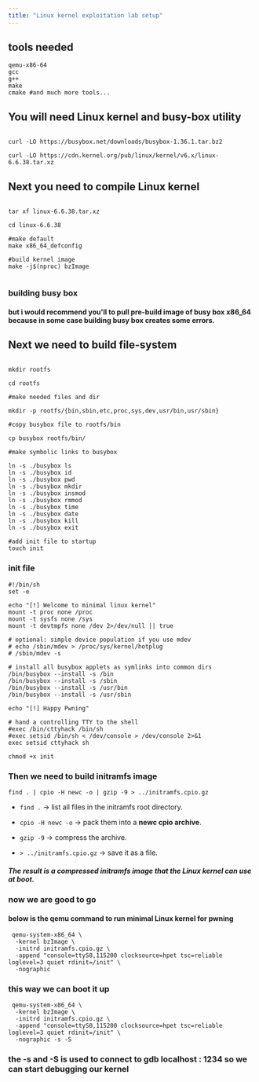 ```yaml
---
title: "Linux kernel exploitation lab setup"
---
```


## tools needed

```
qemu-x86-64
gcc
g++
make
cmake #and much more tools...
```

## You will need Linux kernel and busy-box utility

```

curl -LO https://busybox.net/downloads/busybox-1.36.1.tar.bz2

curl -LO https://cdn.kernel.org/pub/linux/kernel/v6.x/linux-6.6.38.tar.xz

```

## Next you need to compile Linux kernel

```

tar xf linux-6.6.38.tar.xz 

cd linux-6.6.38

#make default 
make x86_64_defconfig

#build kernel image
make -j$(nproc) bzImage


```


### building busy box

#### but i would recommend you'll to pull pre-build image of busy box x86_64 because in some case building busy box creates some errors.


## Next we need to build file-system

```

mkdir rootfs

cd rootfs

#make needed files and dir

mkdir -p rootfs/{bin,sbin,etc,proc,sys,dev,usr/bin,usr/sbin}

#copy busybox file to rootfs/bin

cp busybox rootfs/bin/

#make symbolic links to busybox

ln -s ./busybox ls
ln -s ./busybox id
ln -s ./busybox pwd
ln -s ./busybox mkdir
ln -s ./busybox insmod
ln -s ./busybox rmmod
ln -s ./busybox time
ln -s ./busybox date
ln -s ./busybox kill
ln -s ./busybox exit

#add init file to startup
touch init

```

### init file

```
#!/bin/sh
set -e

echo "[!] Welcome to minimal linux kernel"
mount -t proc none /proc
mount -t sysfs none /sys
mount -t devtmpfs none /dev 2>/dev/null || true

# optional: simple device population if you use mdev
# echo /sbin/mdev > /proc/sys/kernel/hotplug
# /sbin/mdev -s

# install all busybox applets as symlinks into common dirs
/bin/busybox --install -s /bin
/bin/busybox --install -s /sbin
/bin/busybox --install -s /usr/bin
/bin/busybox --install -s /usr/sbin

echo "[!] Happy Pwning"

# hand a controlling TTY to the shell
#exec /bin/cttyhack /bin/sh
#exec setsid /bin/sh < /dev/console > /dev/console 2>&1
exec setsid cttyhack sh

```

```
chmod +x init
```



### Then we need to build initramfs image

```
find . | cpio -H newc -o | gzip -9 > ../initramfs.cpio.gz

```

- `find .` → list all files in the initramfs root directory.
    
- `cpio -H newc -o` → pack them into a **newc cpio archive**.
    
- `gzip -9` → compress the archive.
    
- `> ../initramfs.cpio.gz` → save it as a file.
    

##### The result is a **compressed initramfs image** that the Linux kernel can use at boot.



### now we are good to go 
#### below is the qemu command to run minimal Linux kernel for pwning 

```
 qemu-system-x86_64 \
  -kernel bzImage \
  -initrd initramfs.cpio.gz \
  -append "console=ttyS0,115200 clocksource=hpet tsc=reliable loglevel=3 quiet rdinit=/init" \
  -nographic

```

### this way we can boot it up

```
 qemu-system-x86_64 \
  -kernel bzImage \
  -initrd initramfs.cpio.gz \
  -append "console=ttyS0,115200 clocksource=hpet tsc=reliable loglevel=3 quiet rdinit=/init" \
  -nographic -s -S

```

### the -s and -S is used to connect to gdb localhost : 1234 so we can start debugging our kernel

